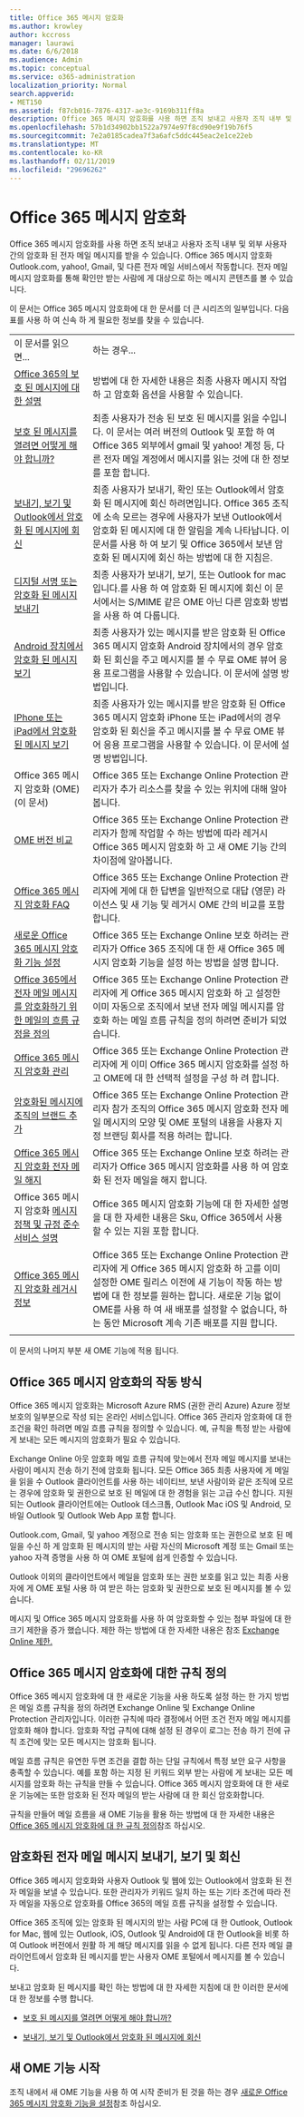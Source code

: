 ```yaml
---
title: Office 365 메시지 암호화
ms.author: krowley
author: kccross
manager: laurawi
ms.date: 6/6/2018
ms.audience: Admin
ms.topic: conceptual
ms.service: o365-administration
localization_priority: Normal
search.appverid:
- MET150
ms.assetid: f87cb016-7876-4317-ae3c-9169b311ff8a
description: Office 365 메시지 암호화를 사용 하면 조직 보내고 사용자 조직 내부 및 외부 사용자 간의 암호화 된 전자 메일 메시지를 받을 수 있습니다. 전자 메일 메시지 암호화를 통해 확인만 받는 사람에 게 대상으로 하는 메시지 콘텐츠를 볼 수 있습니다.
ms.openlocfilehash: 57b1d34902bb1522a7974e97f8cd90e9f19b76f5
ms.sourcegitcommit: 7e2a0185cadea7f3a6afc5ddc445eac2e1ce22eb
ms.translationtype: MT
ms.contentlocale: ko-KR
ms.lasthandoff: 02/11/2019
ms.locfileid: "29696262"
---
```

# <a name="office-365-message-encryption"></a>Office 365 메시지 암호화

Office 365 메시지 암호화를 사용 하면 조직 보내고 사용자 조직 내부 및 외부 사용자 간의 암호화 된 전자 메일 메시지를 받을 수 있습니다. Office 365 메시지 암호화 Outlook.com, yahoo!, Gmail, 및 다른 전자 메일 서비스에서 작동합니다. 전자 메일 메시지 암호화를 통해 확인만 받는 사람에 게 대상으로 하는 메시지 콘텐츠를 볼 수 있습니다.
  
이 문서는 Office 365 메시지 암호화에 대 한 문서를 더 큰 시리즈의 일부입니다. 다음 표를 사용 하 여 신속 하 게 필요한 정보를 찾을 수 있습니다.
  
|||
|:-----|:-----|
|이 문서를 읽으면...  <br/> |하는 경우...  <br/> |
|[Office 365의 보호 된 메시지에 대 한 설명](https://support.office.com/article/2baf3ac7-12db-40a4-8af7-1852204b4b67.aspx) <br/> |방법에 대 한 자세한 내용은 최종 사용자 메시지 작업 하 고 암호화 옵션을 사용할 수 있습니다.  <br/> |
|[보호 된 메시지를 열려면 어떻게 해야 합니까?](https://support.office.com/article/1157a286-8ecc-4b1e-ac43-2a608fbf3098.aspx) <br/> |최종 사용자가 전송 된 보호 된 메시지를 읽을 수입니다. 이 문서는 여러 버전의 Outlook 및 포함 하 여 Office 365 외부에서 gmail 및 yahoo! 계정 등, 다른 전자 메일 계정에서 메시지를 읽는 것에 대 한 정보를 포함 합니다.  <br/> |
|[보내기, 보기 및 Outlook에서 암호화 된 메시지에 회신](https://support.office.com/article/eaa43495-9bbb-4fca-922a-df90dee51980.aspx) <br/> |최종 사용자가 보내기, 확인 또는 Outlook에서 암호화 된 메시지에 회신 하려면입니다. Office 365 조직에 소속 모르는 경우에 사용자가 보낸 Outlook에서 암호화 된 메시지에 대 한 알림을 계속 나타납니다. 이 문서를 사용 하 여 보기 및 Office 365에서 보낸 암호화 된 메시지에 회신 하는 방법에 대 한 지침은.  <br/> |
|[디지털 서명 또는 암호화 된 메시지 보내기](https://support.office.com/article/a18ecf7f-a7ac-4edd-b02e-687b05eff547) <br/> |최종 사용자가 보내기, 보기, 또는 Outlook for mac입니다.를 사용 하 여 암호화 된 메시지에 회신 이 문서에서는 S/MIME 같은 OME 아닌 다른 암호화 방법을 사용 하 여 다룹니다.  <br/> |
|[Android 장치에서 암호화 된 메시지 보기](https://support.office.com/article/83d60f17-2305-407a-a762-7d518401fdeb) <br/> |최종 사용자가 있는 메시지를 받은 암호화 된 Office 365 메시지 암호화 Android 장치에서의 경우 암호화 된 회신을 주고 메시지를 볼 수 무료 OME 뷰어 응용 프로그램을 사용할 수 있습니다. 이 문서에 설명 방법입니다.  <br/> |
|[IPhone 또는 iPad에서 암호화 된 메시지 보기](https://support.office.com/article/4d631321-0d26-4bcc-a483-d294dd0b1caf) <br/> |최종 사용자가 있는 메시지를 받은 암호화 된 Office 365 메시지 암호화 iPhone 또는 iPad에서의 경우 암호화 된 회신을 주고 메시지를 볼 수 무료 OME 뷰어 응용 프로그램을 사용할 수 있습니다. 이 문서에 설명 방법입니다.  <br/> |
|Office 365 메시지 암호화 (OME) (이 문서)  <br/> |Office 365 또는 Exchange Online Protection 관리자가 추가 리소스를 찾을 수 있는 위치에 대해 알아봅니다.  <br/> |
|[OME 버전 비교](ome-version-comparison.md)  <br/> |Office 365 또는 Exchange Online Protection 관리자가 함께 작업할 수 하는 방법에 따라 레거시 Office 365 메시지 암호화 하 고 새 OME 기능 간의 차이점에 알아봅니다.  <br/> |
|[Office 365 메시지 암호화 FAQ](ome-faq.md) <br/> |Office 365 또는 Exchange Online Protection 관리자에 게에 대 한 답변을 일반적으로 대답 (영문) 라이선스 및 새 기능 및 레거시 OME 간의 비교를 포함 합니다.  <br/> |
|[새로운 Office 365 메시지 암호화 기능 설정](set-up-new-message-encryption-capabilities.md) <br/> |Office 365 또는 Exchange Online 보호 하려는 관리자가 Office 365 조직에 대 한 새 Office 365 메시지 암호화 기능을 설정 하는 방법을 설명 합니다.  <br/> |
|[Office 365에서 전자 메일 메시지를 암호화하기 위한 메일의 흐름 규정을 정의](define-mail-flow-rules-to-encrypt-email.md) <br/> |Office 365 또는 Exchange Online Protection 관리자에 게 Office 365 메시지 암호화 하 고 설정한 이미 자동으로 조직에서 보낸 전자 메일 메시지를 암호화 하는 메일 흐름 규칙을 정의 하려면 준비가 되었습니다.  <br/> |
|[Office 365 메시지 암호화 관리](manage-office-365-message-encryption.md) <br/> |Office 365 또는 Exchange Online Protection 관리자에 게 이미 Office 365 메시지 암호화를 설정 하 고 OME에 대 한 선택적 설정을 구성 하 려 합니다.  <br/> |
|[암호화된 메시지에 조직의 브랜드 추가](add-your-organization-brand-to-encrypted-messages.md) <br/> |Office 365 또는 Exchange Online Protection 관리자 참가 조직의 Office 365 메시지 암호화 전자 메일 메시지의 모양 및 OME 포털의 내용을 사용자 지정 브랜딩 회사를 적용 하려는 합니다.  <br/> |
|[Office 365 메시지 암호화 전자 메일 해지](revoke-ome-encrypted-mail.md) <br/> |Office 365 또는 Exchange Online 보호 하려는 관리자가 Office 365 메시지 암호화를 사용 하 여 암호화 된 전자 메일을 해지 합니다.  <br/> |
|Office 365 메시지 암호화 [메시지 정책 및 규정 준수 서비스 설명](https://technet.microsoft.com/en-us/library/5c43c8eb-f8f7-4b5a-a743-b1dab7dc2fc8#bkmk_O365_MessageEncryption) <br/> |Office 365 메시지 암호화 기능에 대 한 자세한 설명을 대 한 자세한 내용은 Sku, Office 365에서 사용할 수 있는 지원 포함 합니다.  <br/> |
|[Office 365 메시지 암호화 레거시 정보](legacy-information-for-message-encryption.md) <br/> |Office 365 또는 Exchange Online Protection 관리자에 게 Office 365 메시지 암호화 하 고를 이미 설정한 OME 릴리스 이전에 새 기능이 작동 하는 방법에 대 한 정보를 원하는 합니다. 새로운 기능 없이 OME를 사용 하 여 새 배포를 설정할 수 없습니다, 하는 동안 Microsoft 계속 기존 배포를 지원 합니다.  <br/> |
||

이 문서의 나머지 부분 새 OME 기능에 적용 됩니다.
  
## <a name="how-office-365-message-encryption-works"></a>Office 365 메시지 암호화의 작동 방식

Office 365 메시지 암호화는 Microsoft Azure RMS (권한 관리 Azure) Azure 정보 보호의 일부분으로 작성 되는 온라인 서비스입니다. Office 365 관리자 암호화에 대 한 조건을 확인 하려면 메일 흐름 규칙을 정의할 수 있습니다. 예, 규칙을 특정 받는 사람에 게 보내는 모든 메시지의 암호화가 필요 수 있습니다.
  
Exchange Online 아웃 암호화 메일 흐름 규칙에 맞는에서 전자 메일 메시지를 보내는 사람이 메시지 전송 하기 전에 암호화 됩니다. 모든 Office 365 최종 사용자에 게 메일을 읽을 수 Outlook 클라이언트를 사용 하는 네이티브, 보낸 사람이와 같은 조직에 모르는 경우에 암호화 및 권한으로 보호 된 메일에 대 한 경험을 읽는 고급 수신 합니다. 지원 되는 Outlook 클라이언트에는 Outlook 데스크톱, Outlook Mac iOS 및 Android, 모바일 Outlook 및 Outlook Web App 포함 합니다.
  
Outlook.com, Gmail, 및 yahoo 계정으로 전송 되는 암호화 또는 권한으로 보호 된 메일을 수신 하 게 암호화 된 메시지의 받는 사람 자신의 Microsoft 계정 또는 Gmail 또는 yahoo 자격 증명을 사용 하 여 OME 포털에 쉽게 인증할 수 있습니다.
  
Outlook 이외의 클라이언트에서 메일을 암호화 또는 권한 보호를 읽고 있는 최종 사용자에 게 OME 포털 사용 하 여 받은 하는 암호화 및 권한으로 보호 된 메시지를 볼 수 있습니다.
  
메시지 및 Office 365 메시지 암호화를 사용 하 여 암호화할 수 있는 첨부 파일에 대 한 크기 제한을 증가 했습니다. 제한 하는 방법에 대 한 자세한 내용은 참조 [Exchange Online 제한.](https://technet.microsoft.com/en-us/library/exchange-online-limits.aspx)
  
## <a name="defining-rules-for-office-365-message-encryption"></a>Office 365 메시지 암호화에 대한 규칙 정의

Office 365 메시지 암호화에 대 한 새로운 기능을 사용 하도록 설정 하는 한 가지 방법은 메일 흐름 규칙을 정의 하려면 Exchange Online 및 Exchange Online Protection 관리자입니다. 이러한 규칙에 따라 결정에서 어떤 조건 전자 메일 메시지를 암호화 해야 합니다. 암호화 작업 규칙에 대해 설정 된 경우이 로그는 전송 하기 전에 규칙 조건에 맞는 모든 메시지는 암호화 됩니다.
  
메일 흐름 규칙은 유연한 두면 조건을 결합 하는 단일 규칙에서 특정 보안 요구 사항을 충족할 수 있습니다. 예를 포함 하는 지정 된 키워드 외부 받는 사람에 게 보내는 모든 메시지를 암호화 하는 규칙을 만들 수 있습니다. Office 365 메시지 암호화에 대 한 새로운 기능에는 또한 암호화 된 전자 메일의 받는 사람에 대 한 회신 암호화합니다.
  
규칙을 만들어 메일 흐름을 새 OME 기능을 활용 하는 방법에 대 한 자세한 내용은 [Office 365 메시지 암호화에 대 한 규칙 정의](define-mail-flow-rules-to-encrypt-email.md)참조 하십시오.
  
## <a name="sending-viewing-and-replying-to-encrypted-email-messages"></a>암호화된 전자 메일 메시지 보내기, 보기 및 회신

Office 365 메시지 암호화와 사용자 Outlook 및 웹에 있는 Outlook에서 암호화 된 전자 메일을 보낼 수 있습니다. 또한 관리자가 키워드 일치 하는 또는 기타 조건에 따라 전자 메일을 자동으로 암호화를 Office 365의 메일 흐름 규칙을 설정할 수 있습니다.
  
Office 365 조직에 있는 암호화 된 메시지의 받는 사람 PC에 대 한 Outlook, Outlook for Mac, 웹에 있는 Outlook, iOS, Outlook 및 Android에 대 한 Outlook을 비롯 하 여 Outlook 버전에서 원활 하 게 해당 메시지를 읽을 수 없게 됩니다. 다른 전자 메일 클라이언트에서 암호화 된 메시지를 받는 사용자 OME 포털에서 메시지를 볼 수 있습니다.
  
보내고 암호화 된 메시지를 확인 하는 방법에 대 한 자세한 지침에 대 한 이러한 문서에 대 한 정보를 수행 합니다.
  
- [보호 된 메시지를 열려면 어떻게 해야 합니까?](https://support.office.com/article/1157a286-8ecc-4b1e-ac43-2a608fbf3098.aspx)

- [보내기, 보기 및 Outlook에서 암호화 된 메시지에 회신](https://support.office.com/article/eaa43495-9bbb-4fca-922a-df90dee51980.aspx)

## <a name="get-started-with-the-new-ome-capabilities"></a>새 OME 기능 시작

조직 내에서 새 OME 기능을 사용 하 여 시작 준비가 된 것을 하는 경우 [새로운 Office 365 메시지 암호화 기능을 설정](set-up-new-message-encryption-capabilities.md)참조 하십시오.
